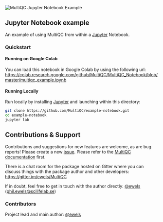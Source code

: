 <picture>
  <source media="(prefers-color-scheme: dark)" srcset="https://multiqc.info/logos/multiqc_logo_darkbg.png">
  <img alt="MultiQC Jupyter Notebook Example" src="https://multiqc.info/logos/multiqc_logo_color.png">
</picture>

## Jupyter Notebook example

An example of using MultiQC from within a [Jupyter](https://jupyter.org/) Notebook.

### Quickstart

#### Running on Google Colab

You can load this notebook in Google Colab by using the following url:
https://colab.research.google.com/github/MultiQC/MultiQC_Notebook/blob/master/multiqc_example.ipynb

#### Running Locally

Run locally by installing [Jupyter](https://jupyter.org/) and launching within this directory:

```bash
git clone https://github.com/MultiQC/example-notebook.git
cd example-notebook
jupyter lab
```


## Contributions & Support

Contributions and suggestions for new features are welcome, as are bug reports!
Please create a new [issue](https://github.com/MultiQC/MultiQC_Notebook/issues).
Please refer to the [MultiQC documentation](http://multiqc.info/docs) first.

There is a chat room for the package hosted on Gitter where you can discuss
things with the package author and other developers:
https://gitter.im/ewels/MultiQC

If in doubt, feel free to get in touch with the author directly:
[@ewels](https://github.com/ewels) (phil.ewels@scilifelab.se)

### Contributors
Project lead and main author: [@ewels](https://github.com/ewels)
